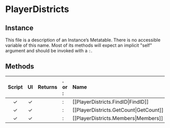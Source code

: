# PlayerDistricts
## Instance
This file is a description of an Instance’s Metatable. There is no accessible variable of this name. Most of its methods will expect an implicit "self" argument and should be invoked with a `:`.

## Methods
| Script | UI  | Returns | . or : | Name | Arguments |
|:------:|:---:| -------:|:---- |:---- |:--------- |
|✓|✓| |:|[[PlayerDistricts.FindID\|FindID]]| |
|✓|✓| |:|[[PlayerDistricts.GetCount\|GetCount]]| |
|✓|✓| |:|[[PlayerDistricts.Members\|Members]]| |
